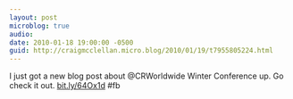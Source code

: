 ```yaml
---
layout: post
microblog: true
audio: 
date: 2010-01-18 19:00:00 -0500
guid: http://craigmcclellan.micro.blog/2010/01/19/t7955805224.html
---
```

I just got a new blog post about @CRWorldwide Winter Conference up. Go check it out. [bit.ly/64Ox1d](http://bit.ly/64Ox1d) #fb
